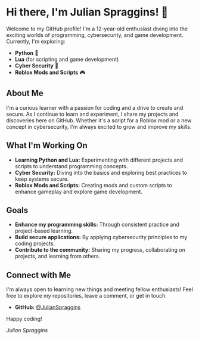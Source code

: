# Hi there, I'm Julian Spraggins! 👋

Welcome to my GitHub profile! I'm a 12-year-old enthusiast diving into the exciting worlds of programming, cybersecurity, and game development. Currently, I'm exploring:

- **Python** 🐍
- **Lua** (for scripting and game development)
- **Cyber Security** 🔐
- **Roblox Mods and Scripts** 🎮

## About Me

I'm a curious learner with a passion for coding and a drive to create and secure. As I continue to learn and experiment, I share my projects and discoveries here on GitHub. Whether it's a script for a Roblox mod or a new concept in cybersecurity, I'm always excited to grow and improve my skills.

## What I'm Working On

- **Learning Python and Lua:** Experimenting with different projects and scripts to understand programming concepts.
- **Cyber Security:** Diving into the basics and exploring best practices to keep systems secure.
- **Roblox Mods and Scripts:** Creating mods and custom scripts to enhance gameplay and explore game development.

## Goals

- **Enhance my programming skills:** Through consistent practice and project-based learning.
- **Build secure applications:** By applying cybersecurity principles to my coding projects.
- **Contribute to the community:** Sharing my progress, collaborating on projects, and learning from others.

## Connect with Me

I'm always open to learning new things and meeting fellow enthusiasts! Feel free to explore my repositories, leave a comment, or get in touch.

- **GitHub:** [@JulianSpraggins](https://github.com/JulianSpraggins)

Happy coding!

*Julian Spraggins*
